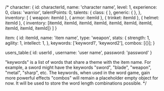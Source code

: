 


/*
character: {
  id: characterId,
  name: 'character name',
  level: 1,
  experience: 0,
  class: 'warrior',
  talentPoints: 0,
  talents: {
    class: {
    },
    generic: {
    },
  },
  inventory: [
  { weapon: itemId },
  { armor: itemId },
  { trinket: itemId },
  { helmet: itemId },
  { inventory: [itemId, itemId, itemId, itemId, itemId, itemId, itemId, itemId, itemId, itemId]}
  ]
}

item: {
  id: itemId,
  name: 'item name',
  type: 'weapon',
  stats: {
    strength: 1,
    agility: 1,
    intellect: 1,
  },
  keywords: ['keyword1', 'keyword2'],
  combos: [{}];
}

users_table:{
  id: userId ,
  username: 'user name',
  password: 'password'
}

  "keywords" is a list of words that share a theme with the item name. For example, a sword might have the keywords "sword", "blade", "weapon", "metal", "sharp", etc. The keywords, when used in the word game, gain more powerful effects
  "combos" will remain a placeholder empty object for now. It will be used to store the word length combinations possible.
*/